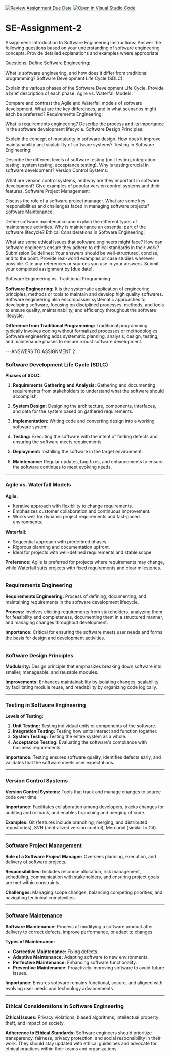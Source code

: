 [![Review Assignment Due Date](https://classroom.github.com/assets/deadline-readme-button-22041afd0340ce965d47ae6ef1cefeee28c7c493a6346c4f15d667ab976d596c.svg)](https://classroom.github.com/a/-ucQIGTc)
[![Open in Visual Studio Code](https://classroom.github.com/assets/open-in-vscode-2e0aaae1b6195c2367325f4f02e2d04e9abb55f0b24a779b69b11b9e10269abc.svg)](https://classroom.github.com/online_ide?assignment_repo_id=15280807&assignment_repo_type=AssignmentRepo)
# SE-Assignment-2
Assignment: Introduction to Software Engineering
Instructions:
Answer the following questions based on your understanding of software engineering concepts. Provide detailed explanations and examples where appropriate.

Questions:
Define Software Engineering:

What is software engineering, and how does it differ from traditional programming?
Software Development Life Cycle (SDLC):

Explain the various phases of the Software Development Life Cycle. Provide a brief description of each phase.
Agile vs. Waterfall Models:

Compare and contrast the Agile and Waterfall models of software development. What are the key differences, and in what scenarios might each be preferred?
Requirements Engineering:

What is requirements engineering? Describe the process and its importance in the software development lifecycle.
Software Design Principles:

Explain the concept of modularity in software design. How does it improve maintainability and scalability of software systems?
Testing in Software Engineering:

Describe the different levels of software testing (unit testing, integration testing, system testing, acceptance testing). Why is testing crucial in software development?
Version Control Systems:

What are version control systems, and why are they important in software development? Give examples of popular version control systems and their features.
Software Project Management:

Discuss the role of a software project manager. What are some key responsibilities and challenges faced in managing software projects?
Software Maintenance:

Define software maintenance and explain the different types of maintenance activities. Why is maintenance an essential part of the software lifecycle?
Ethical Considerations in Software Engineering:

What are some ethical issues that software engineers might face? How can software engineers ensure they adhere to ethical standards in their work?
Submission Guidelines:
Your answers should be well-structured, concise, and to the point.
Provide real-world examples or case studies wherever possible.
Cite any references or sources you use in your answers.
Submit your completed assignment by [due date].

Software Engineering vs. Traditional Programming

**Software Engineering:** It is the systematic application of engineering principles, methods or tools to maintain and develop high quality softwares. Software engineering also encompasses systematic approaches to developing software, focusing on disciplined processes, methods, and tools to ensure quality, maintainability, and efficiency throughout the software lifecycle.

**Difference from Traditional Programming:** Traditional programming typically involves coding without formalized processes or methodologies. Software engineering adds systematic planning, analysis, design, testing, and maintenance phases to ensure robust software development.

---ANSWERS TO ASSIGNMENT 2

### Software Development Life Cycle (SDLC)

**Phases of SDLC:**

1. **Requirements Gathering and Analysis:** Gathering and documenting requirements from stakeholders to understand what the software should accomplish.
   
2. **System Design:** Designing the architecture, components, interfaces, and data for the system based on gathered requirements.
   
3. **Implementation:** Writing code and converting design into a working software system.
   
4. **Testing:** Executing the software with the intent of finding defects and ensuring the software meets requirements.
   
5. **Deployment:** Installing the software in the target environment.
   
6. **Maintenance:** Regular updates, bug fixes, and enhancements to ensure the software continues to meet evolving needs.

---

### Agile vs. Waterfall Models

**Agile:**
- Iterative approach with flexibility to change requirements.
- Emphasizes customer collaboration and continuous improvement.
- Works well for dynamic project requirements and fast-paced environments.

**Waterfall:**
- Sequential approach with predefined phases.
- Rigorous planning and documentation upfront.
- Ideal for projects with well-defined requirements and stable scope.

**Preference:** Agile is preferred for projects where requirements may change, while Waterfall suits projects with fixed requirements and clear milestones.

---

### Requirements Engineering

**Requirements Engineering:** Process of defining, documenting, and maintaining requirements in the software development lifecycle.

**Process:** Involves eliciting requirements from stakeholders, analyzing them for feasibility and completeness, documenting them in a structured manner, and managing changes throughout development.

**Importance:** Critical for ensuring the software meets user needs and forms the basis for design and development activities.

---

### Software Design Principles

**Modularity:** Design principle that emphasizes breaking down software into smaller, manageable, and reusable modules.

**Improvements:** Enhances maintainability by isolating changes, scalability by facilitating module reuse, and readability by organizing code logically.

---

### Testing in Software Engineering

**Levels of Testing:**
1. **Unit Testing:** Testing individual units or components of the software.
2. **Integration Testing:** Testing how units interact and function together.
3. **System Testing:** Testing the entire system as a whole.
4. **Acceptance Testing:** Evaluating the software's compliance with business requirements.

**Importance:** Testing ensures software quality, identifies defects early, and validates that the software meets user expectations.

---

### Version Control Systems

**Version Control Systems:** Tools that track and manage changes to source code over time.

**Importance:** Facilitates collaboration among developers, tracks changes for auditing and rollback, and enables branching and merging of code.

**Examples:** Git (features include branching, merging, and distributed repositories), SVN (centralized version control), Mercurial (similar to Git).

---

### Software Project Management

**Role of a Software Project Manager:** Oversees planning, execution, and delivery of software projects.

**Responsibilities:** Includes resource allocation, risk management, scheduling, communication with stakeholders, and ensuring project goals are met within constraints.

**Challenges:** Managing scope changes, balancing competing priorities, and navigating technical complexities.

---

### Software Maintenance

**Software Maintenance:** Process of modifying a software product after delivery to correct defects, improve performance, or adapt to changes.

**Types of Maintenance:**
- **Corrective Maintenance:** Fixing defects.
- **Adaptive Maintenance:** Adapting software to new environments.
- **Perfective Maintenance:** Enhancing software functionality.
- **Preventive Maintenance:** Proactively improving software to avoid future issues.

**Importance:** Ensures software remains functional, secure, and aligned with evolving user needs and technology advancements.

---

### Ethical Considerations in Software Engineering

**Ethical Issues:** Privacy violations, biased algorithms, intellectual property theft, and impact on society.

**Adherence to Ethical Standards:** Software engineers should prioritize transparency, fairness, privacy protection, and social responsibility in their work. They should stay updated with ethical guidelines and advocate for ethical practices within their teams and organizations.



